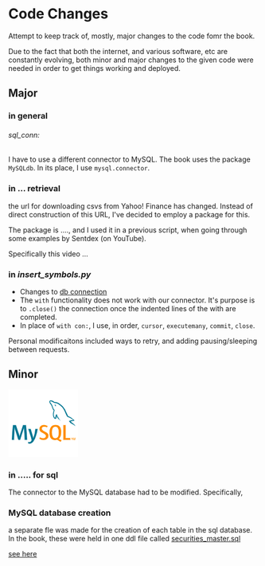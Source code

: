 # Code Changes
Attempt to keep track of, mostly, major changes to the code fomr the book.

Due to the fact that both the internet, and various software, etc are constantly evolving, both minor and major changes to the given code were needed in order to get things working and deployed.

## Major
### in general  
###### sql_conn:  
I have to use a different connector to MySQL. The book uses the package `MySQLdb`. In its place, I use `mysql.connector`.

### in ... retrieval

the url for downloading csvs from Yahoo! Finance has changed. Instead of direct construction of this URL, I've decided to employ a package for this.

The package is ...., and I used it in a previous script, when going through some examples by Sentdex (on YouTube).

Specifically this video ...

### in *insert_symbols.py*
- Changes to [db connection](/NOTES.md#sql_conn)
- The `with` functionality does not work with our connector. It's purpose is to `.close()` the connection once the indented lines of the with are completed.
- In place of `with con:`, I use, in order, `cursor`, `executemany`, `commit`, `close`.

Personal modificaitons included ways to retry, and adding pausing/sleeping between requests.

## Minor
![MySQL icon](/z_other/MySQL_logo.png)
### in ..... for sql
The connector to the MySQL database had to be modified.
Specifically,

### MySQL database creation
a separate fle was made for the creation of each table in the sql database. In the book, these were held in one ddl file called <u>securities_master.sql</u>



[see here](/NOTES.md#sql_conn)